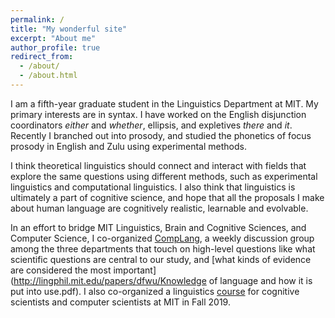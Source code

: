 ```yaml
---
permalink: /
title: "My wonderful site"
excerpt: "About me"
author_profile: true
redirect_from: 
  - /about/
  - /about.html
---
```


I am a fifth-year graduate student in the Linguistics Department at MIT. My primary interests are in syntax. I have worked on the English disjunction coordinators *either* and *whether*, ellipsis, and expletives *there* and *it*. Recently I branched out into prosody, and studied the phonetics of focus prosody in English and Zulu using experimental methods.

I think theoretical linguistics should connect and interact with fields that explore the same questions using different methods, such as experimental linguistics and computational linguistics. I also think that linguistics is ultimately a part of cognitive science, and hope that all the proposals I make about human language are cognitively realistic, learnable and evolvable.

In an effort to bridge MIT Linguistics, Brain and Cognitive Sciences, and Computer Science, I co-organized [CompLang](https://complang.mit.edu/), a weekly discussion group among the three departments that touch on high-level questions like what scientific questions are central to our study, and [what kinds of evidence are considered the most important](http://lingphil.mit.edu/papers/dfwu/Knowledge of language and how it is put into use.pdf). I also co-organized a linguistics [course](https://dfwu.wordpress.com/2019/09/14/69/) for cognitive scientists and computer scientists at MIT in Fall 2019.